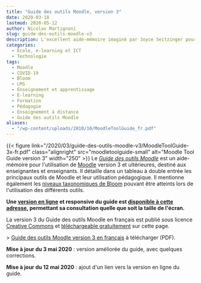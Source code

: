 ```yaml
---
title: "Guide des outils Moodle, version 3"
date: 2020-03-18
lastmod: 2020-05-12
author: Nicolas Martignoni
slug: guide-des-outils-moodle-v3
description: L'excellent aide-mémoire imaginé par Joyce Seitzinger pour aider les enseignantes et enseignants à déployer adéquatement les outils Moodle a été mis à jour pour correspondre à la version actuelle de Moodle, afin d'aider les nombreuses personnes qui utilisent Moodle au cours de la crise du COVID-19. Le Guide des outils Moodle version 3 en français est mis gratuitement à disposition sur cette page.
categories:
  - École, e-learning et ICT
  - Technologie
tags:
  - Moodle
  - COVID-19
  - Bloom
  - LMS
  - Enseignement et apprentissage
  - E-learning
  - Formation
  - Pédagogie
  - Enseignement à distance
  - Guide des outils Moodle
aliases:
  - "/wp-content/uploads/2010/10/MoodleToolGuide_fr.pdf"
---
```

{{< figure link="/2020/03/guide-des-outils-moodle-v3/MoodleToolGuide-3x-fr.pdf" class="alignright" src="moodletoolguide-small" alt="Moodle Tool Guide version 3" width="250" >}}
Le [_Guide des outils Moodle_][download] est un aide-mémoire pour l'utilisation de [Moodle][moodle] version 3 et ultérieures, destiné aux enseignantes et enseignants. Il détaille dans un tableau à double entrée les principaux outils de Moodle et leur utilisation pédagogique. Il mentionne également les [niveaux taxonomiques de Bloom][bloom] pouvant être atteints lors de l'utilisation des différents outils.

__Une [version en ligne][mtg] et responsive du guide est [disponible à cette adresse][mtg], permettant sa consultation quelle que soit la taille de l'écran.__

La version 3 du Guide des outils Moodle en français est publié sous licence [Creative Commons][cc] et [téléchargeable gratuitement][download] sur cette page.

&gt; [Guide des outils Moodle version 3 en français][download] à télécharger (PDF).

__Mise à jour du 3 mai 2020__ : version améliorée du guide, avec quelques corrections.

__Mise à jour du 12 mai 2020__ : ajout d'un lien vers la version en ligne du guide.

 [download]: /2020/03/guide-des-outils-moodle-v3/MoodleToolGuide-3x-fr.pdf
 [moodle]: https://moodle.org/
 [bloom]: https://fr.wikipedia.org/wiki/Taxonomie_de_Bloom
 [cc]: https://creativecommons.org/
 [mtg]: https://moodletoolguide.net/

<!--more-->
